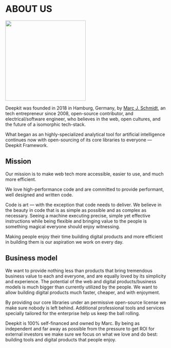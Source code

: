 # ABOUT US

<p class="about-us-image">
<img src="/assets/images/marc-j-schmidt-profile.png" style="width: 250px;"/>
</p>

Deepkit was founded in 2018 in Hamburg, Germany, by <a href="https://marcjschmidt.de">Marc J. Schmidt</a>,
an tech entrepreneur since 2008, open-source contributor, and electrical/software engineer, 
who believes in the web, open cultures, and the future of a isomorphic tech-stack.

What began as an highly-specialized analytical tool for artificial intelligence continues
now with open-sourcing of its core libraries to everyone — Deepkit Framework.

## Mission

Our mission is to make web tech more accessible, easier to use, and much more efficient.

We love high-performance code and are committed to provide performant,
well designed and written code.

Code is art — with the exception that code needs to deliver. We believe in the beauty in
code that is as simple as possible and as complex as necessary. Seeing a machine
executing precise, simple yet effective instructions while being flexible and bringing value to 
the people is something magical everyone should enjoy witnessing.

Making people enjoy their time building digital products and more efficient in building 
them is our aspiration we work on every day.

## Business model

We want to provide nothing less than products that bring tremendous business value
to each and everyone, and are equally loved by its simplicity and experience. 
The potential of the web and digital products/business models is much bigger than currently utilized
by the people. We want to allow building digital products much faster, cheaper, and with enjoyment.

By providing our core libraries under an permissive open-source license we make sure nobody is left behind. 
Additional professional tools and services specially tailored for the enterprise help us keep the ball rolling. 

Deepkit is 100% self-financed and owned by Marc. By being as independent and far away
as possible from the pressure to get ROI for external investors we make sure we focus on what we love and do best: 
building tools and digital products that people enjoy. 
